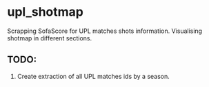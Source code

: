 # upl_shotmap
Scrapping SofaScore for UPL matches shots information. Visualising shotmap in different sections.

## TODO:
1. Create extraction of all UPL matches ids by a season.
